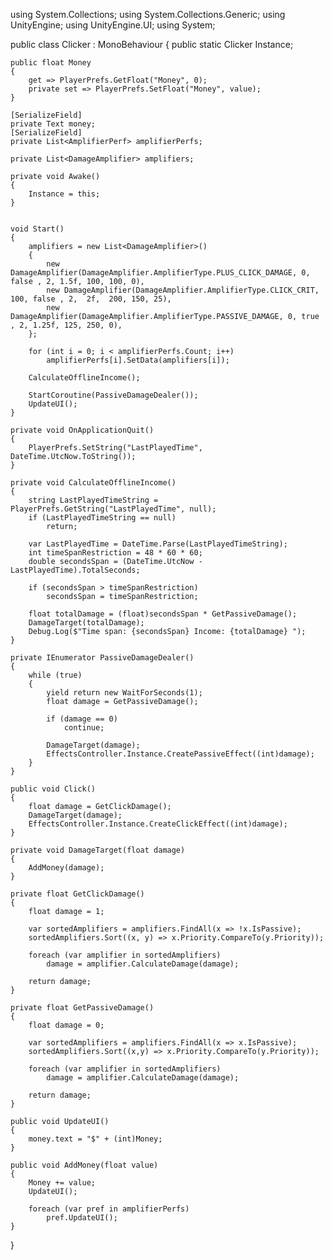 using System.Collections;
using System.Collections.Generic;
using UnityEngine;
using UnityEngine.UI;
using System;

public class Clicker : MonoBehaviour 
{
    public static Clicker Instance;

    public float Money
    {
        get => PlayerPrefs.GetFloat("Money", 0);
        private set => PlayerPrefs.SetFloat("Money", value);
    }

    [SerializeField]
    private Text money;
    [SerializeField]
    private List<AmplifierPerf> amplifierPerfs;

    private List<DamageAmplifier> amplifiers;

    private void Awake()
    {
        Instance = this;
    }


    void Start()
    {
        amplifiers = new List<DamageAmplifier>()
        {
            new DamageAmplifier(DamageAmplifier.AmplifierType.PLUS_CLICK_DAMAGE, 0, false , 2, 1.5f, 100, 100, 0),
            new DamageAmplifier(DamageAmplifier.AmplifierType.CLICK_CRIT, 100, false , 2,  2f,  200, 150, 25),
            new DamageAmplifier(DamageAmplifier.AmplifierType.PASSIVE_DAMAGE, 0, true , 2, 1.25f, 125, 250, 0),
        };

        for (int i = 0; i < amplifierPerfs.Count; i++)
            amplifierPerfs[i].SetData(amplifiers[i]);

        CalculateOfflineIncome();

        StartCoroutine(PassiveDamageDealer());
        UpdateUI();
    }

    private void OnApplicationQuit()
    {
        PlayerPrefs.SetString("LastPlayedTime", DateTime.UtcNow.ToString());
    }

    private void CalculateOfflineIncome()
    {
        string LastPlayedTimeString = PlayerPrefs.GetString("LastPlayedTime", null);
        if (LastPlayedTimeString == null)
            return;

        var LastPlayedTime = DateTime.Parse(LastPlayedTimeString);
        int timeSpanRestriction = 48 * 60 * 60;
        double secondsSpan = (DateTime.UtcNow - LastPlayedTime).TotalSeconds;

        if (secondsSpan > timeSpanRestriction)
            secondsSpan = timeSpanRestriction;

        float totalDamage = (float)secondsSpan * GetPassiveDamage();
        DamageTarget(totalDamage);
        Debug.Log($"Time span: {secondsSpan} Income: {totalDamage} ");
    }    

    private IEnumerator PassiveDamageDealer()
    {
        while (true)
        {
            yield return new WaitForSeconds(1);
            float damage = GetPassiveDamage();

            if (damage == 0)
                continue;
            
            DamageTarget(damage);
            EffectsController.Instance.CreatePassiveEffect((int)damage);
        }
    }

    public void Click()
    {
        float damage = GetClickDamage();
        DamageTarget(damage);
        EffectsController.Instance.CreateClickEffect((int)damage);
    }   
    
    private void DamageTarget(float damage)
    {
        AddMoney(damage);
    }

    private float GetClickDamage()
    {
        float damage = 1;

        var sortedAmplifiers = amplifiers.FindAll(x => !x.IsPassive);
        sortedAmplifiers.Sort((x, y) => x.Priority.CompareTo(y.Priority));

        foreach (var amplifier in sortedAmplifiers)
            damage = amplifier.CalculateDamage(damage);

        return damage;
    }

    private float GetPassiveDamage()
    {
        float damage = 0;

        var sortedAmplifiers = amplifiers.FindAll(x => x.IsPassive);
        sortedAmplifiers.Sort((x,y) => x.Priority.CompareTo(y.Priority));

        foreach (var amplifier in sortedAmplifiers)
            damage = amplifier.CalculateDamage(damage);

        return damage;
    }    

    public void UpdateUI()
    {
        money.text = "$" + (int)Money;
    }

    public void AddMoney(float value)
    {
        Money += value;
        UpdateUI();

        foreach (var pref in amplifierPerfs)
            pref.UpdateUI();
    }
}
